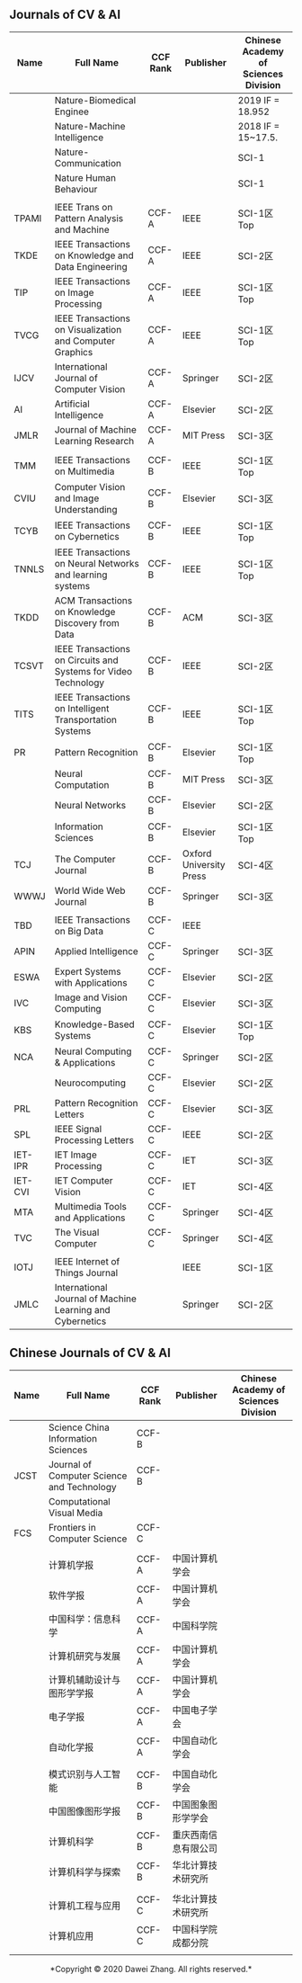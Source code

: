 ## Journals of CV & AI

| Name    | Full Name                                                    | CCF Rank | Publisher               | Chinese Academy of Sciences Division |
| ------- | ------------------------------------------------------------ | -------- | ----------------------- | ------------------------------------ |
|         | Nature-Biomedical Enginee                                    |          |                         | 2019 IF = 18.952                     |
|         | Nature-Machine Intelligence                                  |          |                         | 2018 IF = 15~17.5.                   |
|         | Nature-Communication                                         |          |                         | SCI-1                                |
|         | Nature Human Behaviour                                       |          |                         | SCI-1                                |
|         |                                                              |          |                         |                                      |
| TPAMI   | IEEE Trans on Pattern Analysis and Machine                   | CCF-A    | IEEE                    | SCI-1区Top                           |
| TKDE    | IEEE Transactions on Knowledge and Data Engineering          | CCF-A    | IEEE                    | SCI-2区                              |
| TIP     | IEEE Transactions on Image Processing                        | CCF-A    | IEEE                    | SCI-1区Top                           |
| TVCG    | IEEE Transactions on Visualization and Computer Graphics     | CCF-A    | IEEE                    | SCI-1区Top                           |
| IJCV    | International Journal of Computer Vision                     | CCF-A    | Springer                | SCI-2区                              |
| AI      | Artificial Intelligence                                      | CCF-A    | Elsevier                | SCI-2区                              |
| JMLR    | Journal of Machine Learning Research                         | CCF-A    | MIT Press               | SCI-3区                              |
|         |                                                              |          |                         |                                      |
| TMM     | IEEE Transactions on Multimedia                              | CCF-B    | IEEE                    | SCI-1区Top                           |
| CVIU    | Computer Vision and Image Understanding                      | CCF-B    | Elsevier                | SCI-3区                              |
| TCYB    | IEEE Transactions on Cybernetics                             | CCF-B    | IEEE                    | SCI-1区Top                           |
| TNNLS   | IEEE Transactions on Neural Networks and  learning systems   | CCF-B    | IEEE                    | SCI-1区Top                           |
| TKDD    | ACM Transactions on Knowledge Discovery from Data            | CCF-B    | ACM                     | SCI-3区                              |
| TCSVT   | IEEE Transactions on Circuits and Systems for Video Technology | CCF-B    | IEEE                    | SCI-2区                              |
| TITS    | IEEE Transactions on Intelligent Transportation Systems      | CCF-B    | IEEE                    | SCI-1区Top                           |
| PR      | Pattern Recognition                                          | CCF-B    | Elsevier                | SCI-1区Top                           |
|         | Neural Computation                                           | CCF-B    | MIT Press               | SCI-3区                              |
|         | Neural Networks                                              | CCF-B    | Elsevier                | SCI-2区                              |
|         | Information Sciences                                         | CCF-B    | Elsevier                | SCI-1区Top                           |
| TCJ     | The Computer Journal                                         | CCF-B    | Oxford University Press | SCI-4区                              |
| WWWJ    | World Wide Web Journal                                       | CCF-B    | Springer                | SCI-3区                              |
|         |                                                              |          |                         |                                      |
| TBD     | IEEE Transactions on Big Data                                | CCF-C    | IEEE                    |                                      |
| APIN    | Applied Intelligence                                         | CCF-C    | Springer                | SCI-3区                              |
| ESWA    | Expert Systems with Applications                             | CCF-C    | Elsevier                | SCI-2区                              |
| IVC     | Image and Vision Computing                                   | CCF-C    | Elsevier                | SCI-3区                              |
| KBS     | Knowledge-Based Systems                                      | CCF-C    | Elsevier                | SCI-1区Top                           |
| NCA     | Neural Computing & Applications                              | CCF-C    | Springer                | SCI-2区                              |
|         | Neurocomputing                                               | CCF-C    | Elsevier                | SCI-2区                              |
| PRL     | Pattern Recognition Letters                                  | CCF-C    | Elsevier                | SCI-3区                              |
| SPL     | IEEE Signal Processing Letters                               | CCF-C    | IEEE                    | SCI-2区                              |
| IET-IPR | IET Image Processing                                         | CCF-C    | IET                     | SCI-3区                              |
| IET-CVI | IET Computer Vision                                          | CCF-C    | IET                     | SCI-4区                              |
| MTA     | Multimedia Tools and Applications                            | CCF-C    | Springer                | SCI-4区                              |
| TVC     | The Visual Computer                                          | CCF-C    | Springer                | SCI-4区                              |
|         |                                                              |          |                         |                                      |
| IOTJ    | IEEE Internet of Things Journal                              |          | IEEE                    | SCI-1区                              |
| JMLC    | International Journal of Machine Learning and Cybernetics    |          | Springer                | SCI-2区                              |





## Chinese Journals of CV & AI

| Name | Full Name                                  | CCF Rank | Publisher            | Chinese Academy of Sciences Division |
| ---- | ------------------------------------------ | -------- | -------------------- | ------------------------------------ |
|      | Science China Information Sciences         | CCF-B    |                      |                                      |
| JCST | Journal of Computer Science and Technology | CCF-B    |                      |                                      |
|      | Computational Visual Media                 |          |                      |                                      |
| FCS  | Frontiers in Computer Science              | CCF-C    |                      |                                      |
|      |                                            |          |                      |                                      |
|      | 计算机学报                                  | CCF-A    | 中国计算机学会       |                                      |
|      | 软件学报                                    | CCF-A    | 中国计算机学会       |                                      |
|      | 中国科学：信息科学                           | CCF-A    | 中国科学院           |                                      |
|      | 计算机研究与发展                             | CCF-A    | 中国计算机学会       |                                      |
|      | 计算机辅助设计与图形学学报                    | CCF-A    | 中国计算机学会       |                                      |
|      | 电子学报                                    | CCF-A    | 中国电子学会         |                                      |
|      | 自动化学报                                  | CCF-A    | 中国自动化学会       |                                      |
|      |                                            |          |                      |                                      |
|      | 模式识别与人工智能                          | CCF-B    | 中国自动化学会       |                                      |
|      | 中国图像图形学报                            | CCF-B    | 中国图象图形学学会   |                                      |
|      | 计算机科学                                 | CCF-B    | 重庆西南信息有限公司 |                                      |
|      | 计算机科学与探索                            | CCF-B    | 华北计算技术研究所   |                                      |
|      |                                            |          |                      |                                      |
|      | 计算机工程与应用                            | CCF-C    | 华北计算技术研究所   |                                      |
|      | 计算机应用                                  | CCF-C    | 中国科学院成都分院   |                                      |
|      |                                            |          |                      |                                      |



<center>*Copyright © 2020 Dawei Zhang.  All rights reserved.*</center>
